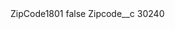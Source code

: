 <?xml version="1.0" encoding="UTF-8"?>
<CustomMetadata xmlns="http://soap.sforce.com/2006/04/metadata" xmlns:xsi="http://www.w3.org/2001/XMLSchema-instance" xmlns:xsd="http://www.w3.org/2001/XMLSchema">
    <label>ZipCode1801</label>
    <protected>false</protected>
    <values>
        <field>Zipcode__c</field>
        <value xsi:type="xsd:string">30240</value>
    </values>
</CustomMetadata>
